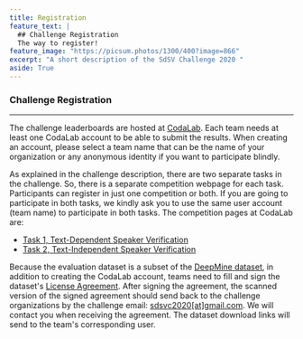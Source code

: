 ```yaml
---
title: Registration
feature_text: |
  ## Challenge Registration
  The way to register!
feature_image: "https://picsum.photos/1300/400?image=866"
excerpt: "A short description of the SdSV Challenge 2020 "
aside: True
---
```


### Challenge Registration
---
The challenge leaderboards are hosted at [CodaLab](https://codalab.org/). Each team needs at least one CodaLab account to be able to submit the results. When creating an account, please select a team name that can be the name of your organization or any anonymous identity if you want to participate blindly.

As explained in the challenge description, there are two separate tasks in the challenge. So, there is a separate competition webpage for each task. Participants can register in just one competition or both. If you are going to participate in both tasks, we kindly ask you to use the same user account (team name) to participate in both tasks. The competition pages at CodaLab are:

- [Task 1, Text-Dependent Speaker Verification](https://competitions.codalab.org/competitions/22393)
- [Task 2, Text-Independent Speaker Verification](https://competitions.codalab.org/competitions/22472)

Because the evaluation dataset is a subset of the [DeepMine dataset](http://data.deepmine.ir/en/), in addition to creating the CodaLab account, teams need to fill and sign the dataset's [License Agreement](/2020/assets/SdSV_Challenge_License_Agreement.pdf). After signing the agreement, the scanned version of the signed agreement should send back to the challenge organizations by the challenge email: [sdsvc2020\[at\]gmail.com](mailto:sdsvc2020\[at\]gmail.com). We will contact you when receiving the agreement. The dataset download links will send to the team's corresponding user.


